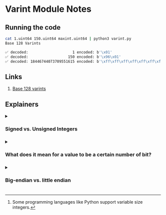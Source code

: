 # Varint Module Notes

## Running the code

```sh
cat 1.uint64 150.uint64 maxint.uint64 | python3 varint.py
Base 128 Varints

✅ decoded:                    1	encoded: b'\x01'
✅ decoded:                  150	encoded: b'\x96\x01'
✅ decoded: 18446744073709551615	encoded: b'\xff\xff\xff\xff\xff\xff\xff\xff\xff\x01'
````

## Links

1. [Base 128 varints](https://protobuf.dev/programming-guides/encoding/#varints)

## Explainers

<details>

<summary><h3>Signed vs. Unsigned Integers<h3></summary>

At a simplfied level, we can say that:

- unsigned integers contains the set of [natural numbers](https://en.wikipedia.org/wiki/Natural_number) ($\mathbb{N}$)
- signed integers contains the set of [integers](https://en.wikipedia.org/wiki/Integer) ($\mathbb{Z}$)

Because computers need to work with discrete chunks of data we need to usually[^1] deal with sized integers
so for example a 4-bit unsigned integer (not usually something that is supported) could represent any natural
number from [0, 15]. For example, you would have something like `0101` which would represent 5.

When dealing with *signed* integers, the most significant bit will either be a 0 for positive integers or 1 for
negative integers. So, again if we used a size of 4-bits we could represent any number from [-7, 7]. For example,
if you had something like `1001`, that would be equal to -1.

In real life, the above scheme for signed integers doesn't really work well since you can't use the same
adder circuitry for both unsigned and signed intgers, generally involving a simple gradeschool algorithm,
with carries.

The common scheme used is called [two's complement](https://en.wikipedia.org/wiki/Two%27s_complement) where the
most significant bit in a 4-bit unsigned integer actually corresponds to -8. This is less intuitive to humans
but is much more friendly for the machine. 

[^1]: Some programming languages like Python support variable size integers.

</details>

<details>

<summary><h3>What does it mean for a value to be a certain number of bit?<h3></summary>

- For a lot of higher-level languages like Python and JS, you don't have to think about the size of data types like integers
- In lower-level languages (C/C++, Rust, C#, Java, Go) you do need to think about this becuase of things like overflows/underflows, efficiency, etc.

Example:

Let's say we have a 4-bit integer (unsigned for simplicity) of `1111` (15 in decimal) and we added 1 to it
then we would have an overflow and the result would actually be `0000` (0 in decimal.

So, to make sure that we don't run into issue like this, we need to pick a size for our data that
gives us enough room necessary for our operations.

A real life example of a catastrophic error resulting from an overflow is the [Ariane flight V88](https://en.wikipedia.org/wiki/Ariane_flight_V88).

A more pervasive issue seen in the software engineering is Postgres uses a 32-bit index for the transactions table, so when companies
reach a point where they hit above roughly 4 billion transactions (technically $2^32$) the index overflows back to 0. If the team
hasn't cleaned up the old transactions then this becomes a problem.

</details>

<details>

<summary><h3>Big-endian vs. little endian<h3></summary>

Why can't we just have one byte order?

Some machines use one vs. the other as well as some protocols make use of one vs. the other
so it's always a good idea to keep this in mind to not just simple assume one vs. the other.

For example, Intel machines would encode the value `511` as `ff 01`, but ARM machines would encode
the same value as `01 ff`.

In the Intel example, it is encoded as "little-endian" meaning the most significant byte is at the
right-most place, and the ARM machines encoded it as "big-endian" with the most significant bit
being on the left-most place.

Another example is if you had a TCP port (which is represented as 2 bytes), if you had the value
`01 02` for the port, the value should be 258 (256 + 2), since Big-endian is the dominant
ordering in major networking protocols. But if you received thos raw bytes on an architecture
that uses litte-endian you may need to perform [byte swapping](https://en.wikipedia.org/wiki/Endianness#Byte_swapping).

View more on the Wikipedia entry for [Endianness](https://en.wikipedia.org/wiki/Endianness).

One **big gotcha** is that endianness refers to *byte-ordering*, not *bit ordering*. The difference ther is this:

Byte ordering:

`0001 1001` vs `1001 0001`

Bit ordering:

`0001 1101` vs `1011 1000`

</details>
